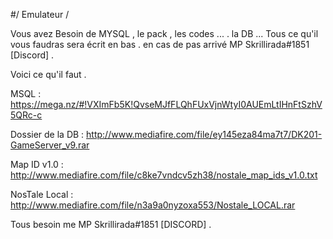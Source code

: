 #/  Emulateur /

Vous avez Besoin de MYSQL , le pack , les codes ... . la DB ...
Tous ce qu'il vous faudras sera écrit en bas . en cas de pas arrivé MP Skrillirada#1851 [Discord] .

Voici ce qu'il faut .

MSQL : https://mega.nz/#!VXImFb5K!QvseMJfFLQhFUxVjnWtyI0AUEmLtIHnFtSzhV5QRc-c

Dossier de la DB : http://www.mediafire.com/file/ey145eza84ma7t7/DK201-GameServer_v9.rar

Map ID v1.0 : http://www.mediafire.com/file/c8ke7vndcv5zh38/nostale_map_ids_v1.0.txt

NosTale Local : http://www.mediafire.com/file/n3a9a0nyzoxa553/Nostale_LOCAL.rar

Tous besoin me MP Skrillirada#1851 [DISCORD] .
